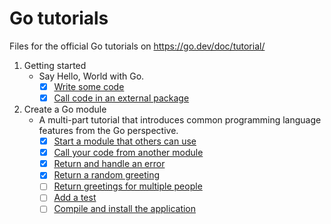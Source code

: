 # Go tutorials

Files for the official Go tutorials on <https://go.dev/doc/tutorial/>

1. Getting started  
    * Say Hello, World with Go.
      * [x] [Write some code](https://go.dev/doc/tutorial/getting-started#code)
      * [x] [Call code in an external package](https://go.dev/doc/tutorial/getting-started#call)
2. Create a Go module
    * A multi-part tutorial that introduces common programming language features from the Go perspective.  
      * [x] [Start a module that others can use](https://go.dev/doc/tutorial/create-module#start)
      * [x] [Call your code from another module](https://go.dev/doc/tutorial/call-module-code)
      * [x] [Return and handle an error](https://go.dev/doc/tutorial/handle-errors.html)
      * [x] [Return a random greeting](https://go.dev/doc/tutorial/random-greeting.html)
      * [ ] [Return greetings for multiple people](https://go.dev/doc/tutorial/greetings-multiple-people.html)
      * [ ] [Add a test](https://go.dev/doc/tutorial/add-a-test.html)
      * [ ] [Compile and install the application](https://go.dev/doc/tutorial/compile-install.html)
